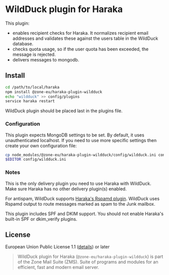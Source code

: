 # WildDuck plugin for Haraka

This plugin:

- enables recipient checks for Haraka. It normalizes recipient email addresses and validates these against the users table in the WildDuck database.
- checks quota usage, so if the user quota has been exceeded, the message is rejected.
- delivers messages to mongodb.

## Install

```sh
cd /path/to/local/haraka
npm install @zone-eu/haraka-plugin-wildduck
echo "wildduck" >> config/plugins
service haraka restart
```

WildDuck plugin should be placed last in the plugins file.

### Configuration

This plugin expects MongoDB settings to be set. By default, it uses unauthenticated localhost. If you need to use more specific settings then create your own configuration file:

```sh
cp node_modules/@zone-eu/haraka-plugin-wildduck/config/wildduck.ini config/wildduck.ini
$EDITOR config/wildduck.ini
```

### Notes

This is the only delivery plugin you need to use Haraka with WildDuck. Make sure Haraka has no other delivery plugin(s) enabled.

For antispam, WildDuck supports [Haraka's Rspamd plugin](https://www.npmjs.com/package/haraka-plugin-rspamd). WildDuck uses Rspamd output to route messages marked as spam to the Junk mailbox.

This plugin includes SPF and DKIM support. You should not enable Haraka's built-in SPF or dkim_verify plugins.

## License

European Union Public License 1.1 ([details](http://ec.europa.eu/idabc/eupl.html)) or later

> WildDuck plugin for Haraka (`@zone-eu/haraka-plugin-wildduck`) is part of the Zone Mail Suite (ZMS). Suite of programs and modules for an efficient, fast and modern email server.